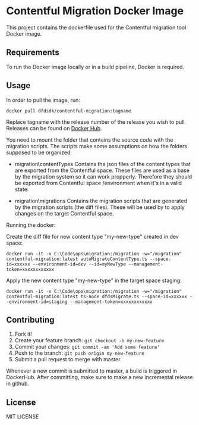 # Contentful Migration Docker Image

This project contains the dockerfile used for the Contentful migration tool Docker image.

## Requirements

To run the Docker image locally or in a build pipeline, Docker is required.

## Usage

In order to pull the image, run:

```
docker pull dfdsdk/contentful-migration:tagname
```
Replace tagname with the release number of the release you wish to pull.
Releases can be found on [Docker Hub](https://hub.docker.com/r/dfdsdk/contentful-migration/tags).


You need to mount the folder that contains the source code with the migration scripts. 
The scripts make some assumptions on how the folders supposed to be organized:

* migration\contentTypes 
Contains the json files of the content types that are exported from the Contentful space. These files are used as a base by the migration system so it can work propperly. Therefore they should be exported from Contentful space /environment when it's in a valid state.

* migration\migrations
Contains the migration scripts that are generated by the migration scripts (the diff files). These will be used by to apply changes on the target Contentful space.

Running the docker:

Create the diff file for new content type "my-new-type" created in dev space:
```
docker run -it -v C:\Code\ops\migration:/migration -w="/migration" contentful-migration:latest autoMigrateContentType.ts --space-id=xxxxxx --environment-id=dev --id=myNewType --management-token=xxxxxxxxxxxx
```

Apply the new content type "my-new-type" in the target space staging:
```
docker run -it -v C:\Code\ops\migration:/migration -w="/migration" contentful-migration:latest ts-node dfdsMigrate.ts --space-id=xxxxxx --environment-id=staging --management-token=xxxxxxxxxxxx
```

## Contributing

1. Fork it!
2. Create your feature branch: `git checkout -b my-new-feature`
3. Commit your changes: `git commit -am 'Add some feature'`
4. Push to the branch: `git push origin my-new-feature`
5. Submit a pull request to merge with master

Whenever a new commit is submitted to master, a build is triggered in DockerHub.
After committing, make sure to make a new incremental release in github.

## License

MIT LICENSE
